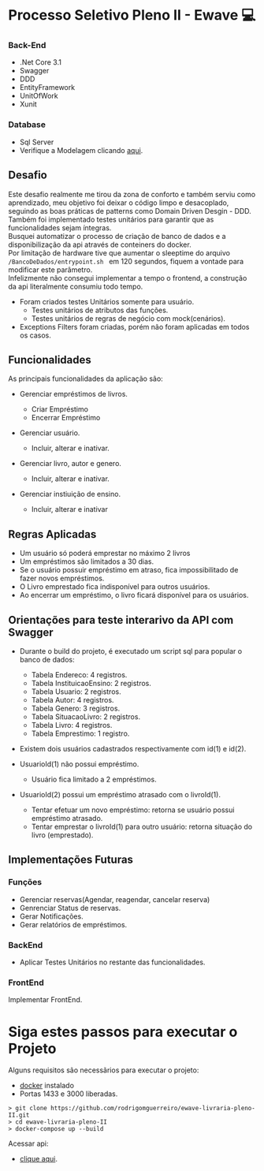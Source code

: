 # Processo Seletivo Pleno II - Ewave <g-emoji class="g-emoji" alias="computer" fallback-src="https://github.githubassets.com/images/icons/emoji/unicode/1f4bb.png">💻</g-emoji> 


### Back-End
- .Net Core 3.1
- Swagger
- DDD
- EntityFramework
- UnitOfWork 
- Xunit

### Database
- Sql Server 
- Verifique a Modelagem clicando [aqui](https://dbdesigner.page.link/3ewUebnKJSJX1wCy9).

## Desafio
Este desafio realmente me tirou da zona de conforto e também serviu como aprendizado, meu objetivo foi deixar o código limpo e desacoplado, seguindo as boas práticas de patterns como Domain Driven Desgin - DDD.<br/>
Também foi implementado testes unitários para garantir que as funcionalidades sejam íntegras.<br/>
Busquei automatizar o processo de criação de banco de dados e a disponibilização da api através de conteiners do docker.<br/>
Por limitação de hardware tive que aumentar o sleeptime do arquivo ```/BancoDeDados/entrypoint.sh ``` em 120 segundos, fiquem a vontade para modificar este parâmetro.<br/>
Infelizmente não consegui implementar a tempo o frontend, a construção da api literalmente consumiu todo tempo.
- Foram criados testes Unitários somente para usuário.
    - Testes unitários de atributos das funções.
    - Testes unitários de regras de negócio com mock(cenários).
- Exceptions Filters foram criadas, porém não foram aplicadas em todos os casos.


## Funcionalidades
As principais funcionalidades da aplicação são: 
- Gerenciar empréstimos de livros.
    - Criar Empréstimo
    - Encerrar Empréstimo
    
- Gerenciar  usuário.
    - Incluir, alterar e inativar.
    
- Gerenciar livro, autor e genero.
    - Incluir, alterar e inativar.

- Gerenciar instiuição de ensino.
    - Incluir, alterar e inativar

## Regras Aplicadas
- Um usuário só poderá emprestar no máximo 2 livros
- Um empréstimos são limitados a 30 dias.
- Se o usuário possuir empréstimo em atraso, fica impossibilitado de fazer novos empréstimos.
- O Livro emprestado fica indisponível para outros usuários.
- Ao encerrar um empréstimo, o livro ficará disponível para os usuários.

## Orientações para teste interarivo da API com Swagger
- Durante o build do projeto, é executado um script sql para popular o banco de dados:
    - Tabela Endereco: 4 registros.
    - Tabela InstituicaoEnsino: 2 registros.
    - Tabela Usuario: 2 registros.
    - Tabela Autor: 4 registros.
    - Tabela Genero: 3 registros.
    - Tabela SituacaoLivro: 2 registros.
    - Tabela Livro: 4 registros.
    - Tabela Emprestimo: 1 registro.

- Existem dois usuários cadastrados respectivamente com id(1) e id(2).
- UsuarioId(1) não possui empréstimo.
    - Usuário fica limitado a 2 empréstimos.

- UsuarioId(2) possui um empréstimo atrasado com o livroId(1).
    - Tentar efetuar um novo empréstimo: retorna se usuário possui empréstimo atrasado.
    - Tentar emprestar o livroId(1) para outro usuário: retorna situação do livro (emprestado).

## Implementações Futuras

### Funções
- Gerenciar reservas(Agendar, reagendar, cancelar reserva)
- Genrenciar Status de reservas.
- Gerar Notificações.
- Gerar relatórios de empréstimos.

### BackEnd
- Aplicar Testes Unitários no restante das funcionalidades.

### FrontEnd
Implementar FrontEnd.

# Siga estes passos para executar o Projeto

Alguns requisitos são necessãrios para executar o projeto:
- [docker](https://www.docker.com/get-started  "docker") instalado
- Portas 1433 e 3000 liberadas.
```
> git clone https://github.com/rodrigomguerreiro/ewave-livraria-pleno-II.git
> cd ewave-livraria-pleno-II
> docker-compose up --build
```
Acessar api:
- [clique aqui](http://localhost:3000/swagger  "aqui").

 